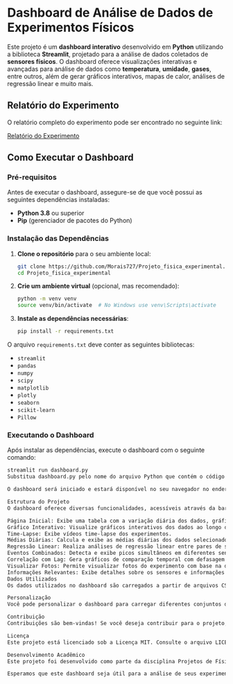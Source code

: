 # Dashboard de Análise de Dados de Experimentos Físicos

Este projeto é um **dashboard interativo** desenvolvido em **Python** utilizando a biblioteca **Streamlit**, projetado para a análise de dados coletados de **sensores físicos**. O dashboard oferece visualizações interativas e avançadas para análise de dados como **temperatura**, **umidade**, **gases**, entre outros, além de gerar gráficos interativos, mapas de calor, análises de regressão linear e muito mais.

## Relatório do Experimento

O relatório completo do experimento pode ser encontrado no seguinte link:

[Relatório do Experimento](https://projetosfisicaexperimental.blogspot.com/2025/02/freshness-de-alimentos-pereciveis_10.html)

## Como Executar o Dashboard

### Pré-requisitos

Antes de executar o dashboard, assegure-se de que você possui as seguintes dependências instaladas:

- **Python 3.8** ou superior
- **Pip** (gerenciador de pacotes do Python)

### Instalação das Dependências

1. **Clone o repositório** para o seu ambiente local:

    ```bash
    git clone https://github.com/Morais727/Projeto_fisica_experimental.git
    cd Projeto_fisica_experimental
    ```

2. **Crie um ambiente virtual** (opcional, mas recomendado):

    ```bash
    python -m venv venv
    source venv/bin/activate  # No Windows use venv\Scripts\activate
    ```

3. **Instale as dependências necessárias**:

    ```bash
    pip install -r requirements.txt
    ```

O arquivo `requirements.txt` deve conter as seguintes bibliotecas:

- `streamlit`
- `pandas`
- `numpy`
- `scipy`
- `matplotlib`
- `plotly`
- `seaborn`
- `scikit-learn`
- `Pillow`

### Executando o Dashboard

Após instalar as dependências, execute o dashboard com o seguinte comando:

```bash
streamlit run dashboard.py
Substitua dashboard.py pelo nome do arquivo Python que contém o código do dashboard.

O dashboard será iniciado e estará disponível no seu navegador no endereço: http://localhost:8501.

Estrutura do Projeto
O dashboard oferece diversas funcionalidades, acessíveis através da barra lateral:

Página Inicial: Exibe uma tabela com a variação diária dos dados, gráficos não interativos e um mapa de calor da correlação entre os sensores.
Gráfico Interativo: Visualize gráficos interativos dos dados ao longo do tempo.
Time-Lapse: Exibe vídeos time-lapse dos experimentos.
Médias Diárias: Calcula e exibe as médias diárias dos dados selecionados.
Regressão Linear: Realiza análises de regressão linear entre pares de sensores.
Eventos Combinados: Detecta e exibe picos simultâneos em diferentes sensores.
Correlação com Lag: Gera gráficos de comparação temporal com defasagem entre sensores.
Visualizar Fotos: Permite visualizar fotos do experimento com base na data e hora selecionadas.
Informações Relevantes: Exibe detalhes sobre os sensores e informações sobre o experimento.
Dados Utilizados
Os dados utilizados no dashboard são carregados a partir de arquivos CSV, que podem ser locais ou obtidos via URL de uma planilha do Google Sheets. O código também integra dados meteorológicos do INMET, enriquecendo a análise com informações adicionais.

Personalização
Você pode personalizar o dashboard para carregar diferentes conjuntos de dados ou ajustar suas funcionalidades conforme necessário. Para isso, basta modificar o código para carregar os dados desejados e ajustar as funções de análise e visualização de acordo com os novos dados.

Contribuição
Contribuições são bem-vindas! Se você deseja contribuir para o projeto, sinta-se à vontade para abrir issues ou enviar pull requests. A colaboração é fundamental para o crescimento do projeto.

Licença
Este projeto está licenciado sob a Licença MIT. Consulte o arquivo LICENSE para mais detalhes.

Desenvolvimento Acadêmico
Este projeto foi desenvolvido como parte da disciplina Projetos de Física Experimental I da UFLA (Universidade Federal de Lavras) no ano de 2024/2.

Esperamos que este dashboard seja útil para a análise de seus experimentos físicos. Se tiver dúvidas ou sugestões, não hesite em entrar em contato!
